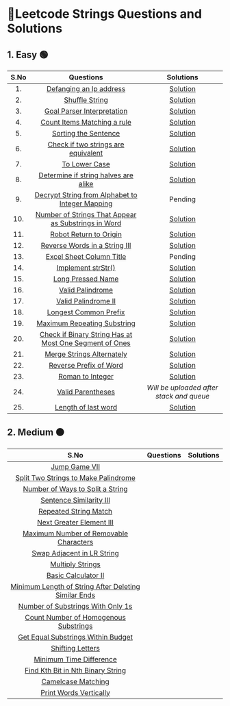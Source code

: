 # 📝Leetcode Strings Questions and Solutions
## 1. Easy 🟢
| S.No | Questions | Solutions |
|:--: | :--: | :--: |
| 1. | [Defanging an Ip address](https://leetcode.com/problems/defanging-an-ip-address/) | [Solution](https://github.com/Samadrita-Shaw/Leetcode-Solutions-DSAwithKunal/blob/main/DSA%20with%20Kunal%20-%20Solutions/04-string-solution/1-Easy/Defanging_IPaddress.java) |
| 2. | [Shuffle String](https://leetcode.com/problems/shuffle-string/) | [Solution](https://github.com/Samadrita-Shaw/Leetcode-Solutions-DSAwithKunal/blob/main/DSA%20with%20Kunal%20-%20Solutions/04-string-solution/1-Easy/Shuffle_String.java) |
| 3. | [Goal Parser Interpretation](https://leetcode.com/problems/goal-parser-interpretation/) | [Solution](https://github.com/Samadrita-Shaw/Leetcode-Solutions-DSAwithKunal/blob/main/DSA%20with%20Kunal%20-%20Solutions/04-string-solution/1-Easy/Goal_Parser.java) |
| 4. | [Count Items Matching a rule](https://leetcode.com/problems/count-items-matching-a-rule/) | [Solution](https://github.com/Samadrita-Shaw/Leetcode-Solutions-DSAwithKunal/blob/main/DSA%20with%20Kunal%20-%20Solutions/04-string-solution/1-Easy/Matching_Rule.java) |
| 5. | [Sorting the Sentence](https://leetcode.com/problems/sorting-the-sentence/) | [Solution](https://github.com/Samadrita-Shaw/Leetcode-Solutions-DSAwithKunal/blob/main/DSA%20with%20Kunal%20-%20Solutions/04-string-solution/1-Easy/Sorting_Sentence.java) |
| 6. | [Check if two strings are equivalent](https://leetcode.com/problems/check-if-two-string-arrays-are-equivalent/) | [Solution](https://github.com/Samadrita-Shaw/Leetcode-Solutions-DSAwithKunal/blob/main/DSA%20with%20Kunal%20-%20Solutions/04-string-solution/1-Easy/Equivalent_String.java) |
| 7. | [To Lower Case](https://leetcode.com/problems/to-lower-case/) | [Solution](https://github.com/Samadrita-Shaw/Leetcode-Solutions-DSAwithKunal/blob/main/DSA%20with%20Kunal%20-%20Solutions/04-string-solution/1-Easy/ToLowerCase.java) |
| 8. | [Determine if string halves are alike](https://leetcode.com/problems/determine-if-string-halves-are-alike/) | [Solution](https://github.com/Samadrita-Shaw/Leetcode-Solutions-DSAwithKunal/blob/main/DSA%20with%20Kunal%20-%20Solutions/04-string-solution/1-Easy/Alike_Halves.java) |
| 9. | [Decrypt String from Alphabet to Integer Mapping](https://leetcode.com/problems/decrypt-string-from-alphabet-to-integer-mapping/) | Pending |
| 10. | [Number of Strings That Appear as Substrings in Word](https://leetcode.com/problems/number-of-strings-that-appear-as-substrings-in-word/) | [Solution](https://github.com/Samadrita-Shaw/Leetcode-Solutions-DSAwithKunal/blob/main/DSA%20with%20Kunal%20-%20Solutions/04-string-solution/1-Easy/IsSubstring.java) |
| 11. | [Robot Return to Origin](https://leetcode.com/problems/robot-return-to-origin/) | [Solution](https://github.com/Samadrita-Shaw/Leetcode-Solutions-DSAwithKunal/blob/main/DSA%20with%20Kunal%20-%20Solutions/04-string-solution/1-Easy/Robot_Origin.java) |
| 12. | [Reverse Words in a String III](https://leetcode.com/problems/reverse-words-in-a-string-iii/) | [Solution](https://github.com/Samadrita-Shaw/Leetcode-Solutions-DSAwithKunal/blob/main/DSA%20with%20Kunal%20-%20Solutions/04-string-solution/1-Easy/Reverse_String_word.java) |
| 13. | [Excel Sheet Column Title](https://leetcode.com/problems/excel-sheet-column-title/) | Pending |
| 14. | [Implement strStr()](https://leetcode.com/problems/implement-strstr/) | [Solution](https://github.com/Samadrita-Shaw/Leetcode-Solutions-DSAwithKunal/blob/main/DSA%20with%20Kunal%20-%20Solutions/04-string-solution/1-Easy/StrStr_Implementation.java) |
| 15. | [Long Pressed Name](https://leetcode.com/problems/long-pressed-name/) | [Solution](https://github.com/Samadrita-Shaw/Leetcode-Solutions-DSAwithKunal/blob/main/DSA%20with%20Kunal%20-%20Solutions/04-string-solution/1-Easy/Long_Pressed.java) |
| 16. | [Valid Palindrome](https://leetcode.com/problems/valid-palindrome/) | [Solution](https://github.com/Samadrita-Shaw/Leetcode-Solutions-DSAwithKunal/blob/main/DSA%20with%20Kunal%20-%20Solutions/04-string-solution/1-Easy/Valid_Palindrome_one.java) |
| 17. | [Valid Palindrome II](https://leetcode.com/problems/valid-palindrome-ii/) | [Solution](https://github.com/Samadrita-Shaw/Leetcode-Solutions-DSAwithKunal/blob/main/DSA%20with%20Kunal%20-%20Solutions/04-string-solution/1-Easy/Valid_Palindrome_Two.java) |
| 18. | [Longest Common Prefix](https://leetcode.com/problems/longest-common-prefix/) | [Solution](https://github.com/Samadrita-Shaw/Leetcode-Solutions-DSAwithKunal/blob/main/DSA%20with%20Kunal%20-%20Solutions/04-string-solution/1-Easy/longest_prefix.java) |
| 19. | [Maximum Repeating Substring](https://leetcode.com/problems/maximum-repeating-substring/) | [Solution](https://github.com/Samadrita-Shaw/Leetcode-Solutions-DSAwithKunal/blob/main/DSA%20with%20Kunal%20-%20Solutions/04-string-solution/1-Easy/Maximum_Repeating.java) |
| 20. | [Check if Binary String Has at Most One Segment of Ones](https://leetcode.com/problems/check-if-binary-string-has-at-most-one-segment-of-ones/) | [Solution](https://github.com/Samadrita-Shaw/Leetcode-Solutions-DSAwithKunal/blob/main/DSA%20with%20Kunal%20-%20Solutions/04-string-solution/1-Easy/Contiguous_BinaryOne.java) |
| 21. | [Merge Strings Alternately](https://leetcode.com/problems/merge-strings-alternately/) | [Solution](https://github.com/Samadrita-Shaw/Leetcode-Solutions-DSAwithKunal/blob/main/DSA%20with%20Kunal%20-%20Solutions/04-string-solution/1-Easy/MergeAlternate.java) |
| 22. | [Reverse Prefix of Word](https://leetcode.com/problems/reverse-prefix-of-word/) | [Solution](https://github.com/Samadrita-Shaw/Leetcode-Solutions-DSAwithKunal/blob/main/DSA%20with%20Kunal%20-%20Solutions/04-string-solution/1-Easy/Reverse_Prefix.java) |
| 23. | [Roman to Integer](https://leetcode.com/problems/roman-to-integer/) | [Solution](https://github.com/Samadrita-Shaw/Leetcode-Solutions-DSAwithKunal/blob/main/DSA%20with%20Kunal%20-%20Solutions/04-string-solution/1-Easy/Roman_Strings.java) |
| 24. | [Valid Parentheses](https://leetcode.com/problems/valid-parentheses/) | *Will be uploaded after stack and queue* |
| 25. | [Length of last word](https://leetcode.com/problems/length-of-last-word/) | [Solution](https://github.com/Samadrita-Shaw/Leetcode-Solutions-DSAwithKunal/blob/main/DSA%20with%20Kunal%20-%20Solutions/04-string-solution/1-Easy/Length_of_last.java) |

## 2. Medium 🟠
| S.No | Questions | Solutions |
|:--: | :--: | :--: |
| [Jump Game VII](https://leetcode.com/problems/jump-game-vii/) | |
| [Split Two Strings to Make Palindrome](https://leetcode.com/problems/split-two-strings-to-make-palindrome/) | |
| [Number of Ways to Split a String](https://leetcode.com/problems/number-of-ways-to-split-a-string/) | |
| [Sentence Similarity III](https://leetcode.com/problems/sentence-similarity-iii/) | |
| [Repeated String Match](https://leetcode.com/problems/repeated-string-match/) | |
| [Next Greater Element III](https://leetcode.com/problems/next-greater-element-iii/) | |
| [Maximum Number of Removable Characters](https://leetcode.com/problems/maximum-number-of-removable-characters/) | |
| [Swap Adjacent in LR String](https://leetcode.com/problems/swap-adjacent-in-lr-string/) | |
| [Multiply Strings](https://leetcode.com/problems/multiply-strings/) | |
| [Basic Calculator II](https://leetcode.com/problems/basic-calculator-ii/) | |
| [Minimum Length of String After Deleting Similar Ends](https://leetcode.com/problems/minimum-length-of-string-after-deleting-similar-ends/) | |
| [Number of Substrings With Only 1s](https://leetcode.com/problems/number-of-substrings-with-only-1s/) | |
| [Count Number of Homogenous Substrings](https://leetcode.com/problems/count-number-of-homogenous-substrings/) | |
| [Get Equal Substrings Within Budget](https://leetcode.com/problems/get-equal-substrings-within-budget/) | |
| [Shifting Letters](https://leetcode.com/problems/shifting-letters/) | |
| [Minimum Time Difference](https://leetcode.com/problems/minimum-time-difference/) | |
| [Find Kth Bit in Nth Binary String](https://leetcode.com/problems/find-kth-bit-in-nth-binary-string/) | |
| [Camelcase Matching](https://leetcode.com/problems/camelcase-matching/) | |
| [Print Words Vertically](https://leetcode.com/problems/print-words-vertically/) | |
